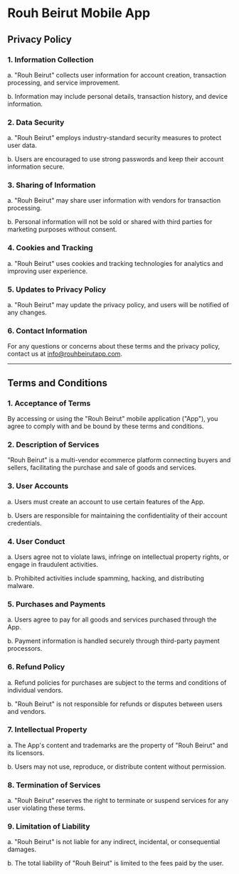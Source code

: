 # Rouh Beirut Mobile App

## Privacy Policy

### 1. Information Collection

   a. "Rouh Beirut" collects user information for account creation, transaction processing, and service improvement.
   
   b. Information may include personal details, transaction history, and device information.

### 2. Data Security

   a. "Rouh Beirut" employs industry-standard security measures to protect user data.

   b. Users are encouraged to use strong passwords and keep their account information secure.

### 3. Sharing of Information

   a. "Rouh Beirut" may share user information with vendors for transaction processing.
   
   b. Personal information will not be sold or shared with third parties for marketing purposes without consent.

### 4. Cookies and Tracking

   a. "Rouh Beirut" uses cookies and tracking technologies for analytics and improving user experience.

### 5. Updates to Privacy Policy

   a. "Rouh Beirut" may update the privacy policy, and users will be notified of any changes.

### 6. Contact Information

   For any questions or concerns about these terms and the privacy policy, contact us at info@rouhbeirutapp.com.

---

## Terms and Conditions

### 1. Acceptance of Terms

   By accessing or using the "Rouh Beirut" mobile application ("App"), you agree to comply with and be bound by these terms and conditions.

### 2. Description of Services

   "Rouh Beirut" is a multi-vendor ecommerce platform connecting buyers and sellers, facilitating the purchase and sale of goods and services.

### 3. User Accounts

   a. Users must create an account to use certain features of the App.
   
   b. Users are responsible for maintaining the confidentiality of their account credentials.

### 4. User Conduct

   a. Users agree not to violate laws, infringe on intellectual property rights, or engage in fraudulent activities.
   
   b. Prohibited activities include spamming, hacking, and distributing malware.

### 5. Purchases and Payments

   a. Users agree to pay for all goods and services purchased through the App.
   
   b. Payment information is handled securely through third-party payment processors.

### 6. Refund Policy

   a. Refund policies for purchases are subject to the terms and conditions of individual vendors.
   
   b. "Rouh Beirut" is not responsible for refunds or disputes between users and vendors.

### 7. Intellectual Property

   a. The App's content and trademarks are the property of "Rouh Beirut" and its licensors.
   
   b. Users may not use, reproduce, or distribute content without permission.

### 8. Termination of Services

   a. "Rouh Beirut" reserves the right to terminate or suspend services for any user violating these terms.

### 9. Limitation of Liability

   a. "Rouh Beirut" is not liable for any indirect, incidental, or consequential damages.
   
   b. The total liability of "Rouh Beirut" is limited to the fees paid by the user.
